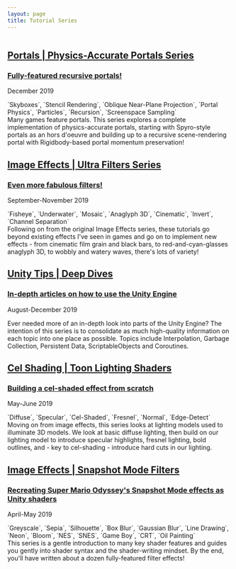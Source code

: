 ```yaml
---
layout: page
title: Tutorial Series
---
```


<div class="posts-list" markdown="0">
    <article class="post-preview">
        <a href="/2019-12-01-tut4-intro-portals/">
            <img data-src="/img/tut4/tut4-banner.jpg" class="post-bigimg lazyload"/>
            <h2 class="post-title">
                Portals | Physics-Accurate Portals Series
            </h2>
            <h3 class="post-subtitle">
                Fully-featured recursive portals!
            </h3>
        </a>
        <p class="post-meta">
            December 2019
        </p>
        <div class="post-entry">
            <span markdown="1">`Skyboxes`, `Stencil Rendering`, `Oblique Near-Plane Projection`, `Portal Physics`, `Particles`, `Recursion`, `Screenspace Sampling`</span>
            <br/>
            Many games feature portals. This series explores a complete implementation of physics-accurate portals, starting with Spyro-style portals as an hors d'oeuvre and building up to a recursive scene-rendering portal with Rigidbody-based portal momentum preservation!
        </div>
    </article>
    <article class="post-preview">
        <a href="/2019-09-18-tut3-intro-ultra/">
            <img data-src="/img/tut3/tut3-banner.jpg" class="post-bigimg lazyload"/>
            <h2 class="post-title">
                Image Effects | Ultra Filters Series
            </h2>
            <h3 class="post-subtitle">
                Even more fabulous filters!
            </h3>
        </a>
        <p class="post-meta">
            September-November 2019
        </p>
        <div class="post-entry">
            <span markdown="1">`Fisheye`, `Underwater`, `Mosaic`, `Anaglyph 3D`, `Cinematic`, `Invert`, `Channel Separation`</span>
            <br/>
            Following on from the original Image Effects series, these tutorials go beyond existing effects I've seen in games and go on to implement new effects - from cinematic film grain and black bars, to red-and-cyan-glasses anaglyph 3D, to wobbly and watery waves, there's lots of variety!
        </div>
    </article>
    <article class="post-preview">
        <a href="/2019-08-05-unity-tips-1-garbage-collection/">
            <img data-src="/img/unity-tips/part2-banner.jpg" class="post-bigimg lazyload"/>
            <h2 class="post-title">
                Unity Tips | Deep Dives
            </h2>
            <h3 class="post-subtitle">
                In-depth articles on how to use the Unity Engine
            </h3>
        </a>
        <p class="post-meta">
            August-December 2019
        </p>
        <div class="post-entry">
            Ever needed more of an in-depth look into parts of the Unity Engine? The intention of this series is to consolidate as much high-quality information on each topic into one place as possible. Topics include Interpolation, Garbage Collection, Persistent Data, ScriptableObjects and Coroutines.
        </div>
    </article>
    <article class="post-preview">
        <a href="/2019-05-29-tut2-intro/">
            <img data-src="/img/tut2/intro-banner.jpg" class="post-bigimg lazyload"/>
            <h2 class="post-title">
                Cel Shading | Toon Lighting Shaders
            </h2>
            <h3 class="post-subtitle">
                Building a cel-shaded effect from scratch
            </h3>
        </a>
        <p class="post-meta">
            May-June 2019
        </p>
        <div class="post-entry">
            <span markdown="1">`Diffuse`, `Specular`, `Cel-Shaded`, `Fresnel`, `Normal`, `Edge-Detect`</span>
            <br/>
            Moving on from image effects, this series looks at lighting models used to illuminate 3D models. We look at basic diffuse lighting, then build on our lighting model to introduce specular highlights, fresnel lighting, bold outlines, and - key to cel-shading - introduce hard cuts in our lighting.
        </div>
    </article>
    <article class="post-preview">
        <a href="/2019-04-24-tut1-intro-smo/">
            <img data-src="/img/tut1/intro-banner.jpg" class="post-bigimg lazyload"/>
            <h2 class="post-title">
                Image Effects | Snapshot Mode Filters
            </h2>
            <h3 class="post-subtitle">
                Recreating Super Mario Odyssey's Snapshot Mode effects as Unity shaders
            </h3>
        </a>
        <p class="post-meta">
            April-May 2019
        </p>
        <div class="post-entry">
            <span markdown="1">`Greyscale`, `Sepia`, `Silhouette`, `Box Blur`, `Gaussian Blur`, `Line Drawing`, `Neon`, `Bloom`, `NES`, `SNES`, `Game Boy`, `CRT`, `Oil Painting`</span>
            <br/>
            This series is a gentle introduction to many key shader features and guides you gently into shader syntax and the shader-writing mindset. By the end, you'll have written about a dozen fully-featured filter effects!
        </div>
    </article>
</div>
